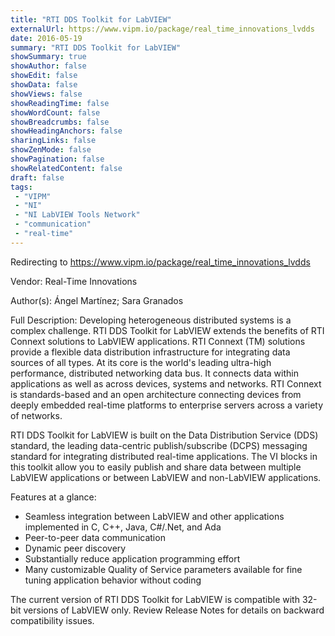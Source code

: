 ```yaml
---
title: "RTI DDS Toolkit for LabVIEW"
externalUrl: https://www.vipm.io/package/real_time_innovations_lvdds
date: 2016-05-19
summary: "RTI DDS Toolkit for LabVIEW"
showSummary: true
showAuthor: false
showEdit: false
showData: false
showViews: false
showReadingTime: false
showWordCount: false
showBreadcrumbs: false
showHeadingAnchors: false
sharingLinks: false
showZenMode: false
showPagination: false
showRelatedContent: false
draft: false
tags:
 - "VIPM"
 - "NI"
 - "NI LabVIEW Tools Network"
 - "communication"
 - "real-time"
---
```


Redirecting to https://www.vipm.io/package/real_time_innovations_lvdds

Vendor: Real-Time Innovations

Author(s): Ángel Martínez; Sara Granados
 
Full Description:
Developing heterogeneous distributed systems is a complex challenge. RTI DDS Toolkit for LabVIEW extends the benefits of RTI Connext solutions to LabVIEW applications. RTI Connext (TM) solutions provide a flexible data distribution infrastructure for integrating data sources of all types. At its core is the world's leading ultra-high performance, distributed networking data bus. It connects data within applications as well as across devices, systems and networks. RTI Connext is standards-based and an open architecture connecting devices from deeply embedded real-time platforms to enterprise servers across a variety of networks.


RTI DDS Toolkit for LabVIEW is built on the Data Distribution Service (DDS) standard, the leading data-centric publish/subscribe (DCPS) messaging standard for integrating distributed real-time applications. The VI blocks in this toolkit allow you to easily publish and share data between multiple LabVIEW applications or between LabVIEW and non-LabVIEW applications. 

Features at a glance:
- Seamless integration between LabVIEW and other applications implemented in C, C++, Java, C#/.Net, and Ada
- Peer-to-peer data communication
- Dynamic peer discovery
- Substantially reduce application programming effort
- Many customizable Quality of Service parameters available for fine tuning application behavior without coding


The current version of RTI DDS Toolkit for LabVIEW is compatible with 32-bit versions of LabVIEW only. Review Release Notes for details on backward compatibility issues.